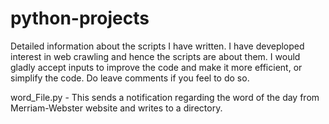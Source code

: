 # python-projects


Detailed information about the scripts I have written. I have deveploped interest in web crawling and hence the scripts are about them. I would gladly accept inputs to improve the code and make it more efficient, or simplify the code. Do leave comments if you feel to do so.

word_File.py  - This sends a notification regarding the word of the day from Merriam-Webster website and writes to a directory.

